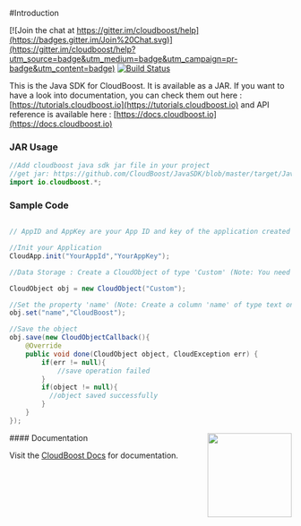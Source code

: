 #Introduction

[![Join the chat at https://gitter.im/cloudboost/help](https://badges.gitter.im/Join%20Chat.svg)](https://gitter.im/cloudboost/help?utm_source=badge&utm_medium=badge&utm_campaign=pr-badge&utm_content=badge)  [![Build Status](http://cbjenkins.cloudapp.net:8080/buildStatus/icon?job=DataServicesPushProduction)](http://cbjenkins.cloudapp.net:8080/job/DataServicesPushProduction)

This is the Java SDK for CloudBoost. It is available as a JAR. If you want to have a look into documentation, you can check them out here : [https://tutorials.cloudboost.io](https://tutorials.cloudboost.io) and API reference is available here : [https://docs.cloudboost.io](https://docs.cloudboost.io)

### JAR Usage

``` java
//Add cloudboost java sdk jar file in your project
//get jar: https://github.com/CloudBoost/JavaSDK/blob/master/target/JavaSDK-1.0-SNAPSHOT.jar
import io.cloudboost.*;
```

### Sample Code

``` java

// AppID and AppKey are your App ID and key of the application created in CloudBoost Dashboard.

//Init your Application
CloudApp.init("YourAppId","YourAppKey");

//Data Storage : Create a CloudObject of type 'Custom' (Note: You need to create a table 'Custom' on CloudBoost Dashboard)

CloudObject obj = new CloudObject("Custom");

//Set the property 'name' (Note: Create a column 'name' of type text on CloudBoost Dashboard)
obj.set("name","CloudBoost");

//Save the object
obj.save(new CloudObjectCallback(){
	@Override
	public void done(CloudObject object, CloudException err) {
		if(err != null){
			//save operation failed
		}
		if(object != null){
		  //object saved successfully
		}
	}
});

```

<img align="right" height="150" src="https://cloud.githubusercontent.com/assets/5427704/7724257/b7f45d6c-ff0d-11e4-8f60-06024eaa1508.png">
#### Documentation

Visit the [CloudBoost Docs](http://docs.cloudboost.io) for documentation.


